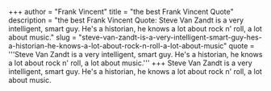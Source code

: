 +++
author = "Frank Vincent"
title = "the best Frank Vincent Quote"
description = "the best Frank Vincent Quote: Steve Van Zandt is a very intelligent, smart guy. He's a historian, he knows a lot about rock n' roll, a lot about music."
slug = "steve-van-zandt-is-a-very-intelligent-smart-guy-hes-a-historian-he-knows-a-lot-about-rock-n-roll-a-lot-about-music"
quote = '''Steve Van Zandt is a very intelligent, smart guy. He's a historian, he knows a lot about rock n' roll, a lot about music.'''
+++
Steve Van Zandt is a very intelligent, smart guy. He's a historian, he knows a lot about rock n' roll, a lot about music.
